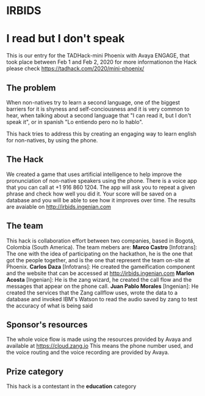 # IRBIDS
# I read but I don't speak

This is our entry for the TADHack-mini Phoenix with Avaya ENGAGE, that took place between Feb 1 and Feb 2, 2020 for more informationon the Hack please check https://tadhack.com/2020/mini-phoenix/

## The problem

When non-natives try to learn a second language, one of the biggest barriers for it is shyness and self-conciousness and it is very common 
to hear, when talking about a second language that "I can read it, but I don't speak it", or in spanish "Lo entiendo pero no lo hablo".

This hack tries to address this by creating an engaging way to learn english for non-natives, by using the phone. 

## The Hack

We created a game that uses artificial intelligence to help improve the pronunciation of non-native speakers using the phone. 
There is a voice app that you can call at +1 916 860 1204. The app will ask you to repeat a given phrase and check how well you did it. Your score will be saved on a database and you will be able to see how it improves over time. The results are avaiable on http://irbids.ingenian.com

## The team

This hack is collaboration effort between two companies, based in Bogotá, Colombia (South America). 
The team mebers are: 
**Marco Castro** [Infotrans]: The one with the idea of participating on the hackathon, he is the one that got the people together, and is the one that represent the team on-site at Phoenix.
**Carlos Daza** [Infotrans]: He created the gameification component and the website that can be accessed at http://irbids.ingenian.com
**Marlon Acosta** [Ingenian]: He is the zang wizard, he created the call flow and the messages that appear on the phone call. 
**Juan Pablo Morales** [Ingenian]: He created the services that the Zang callflow uses, wrote the data to a database and invoked IBM's Watson to read the audio saved by zang to test the accuracy of what is being said

## Sponsor's resources

The whole voice flow is made using the resources provided by Avaya and available at https://cloud.zang.io This means the phone number used, and the voice routing and the voice recording are provided by Avaya.

## Prize category

This hack is a contestant in the **education** category

